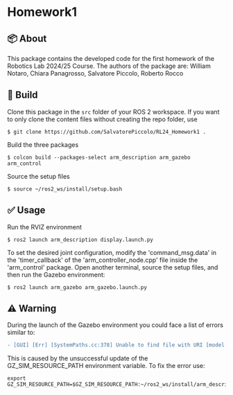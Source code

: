 # Homework1

## :package: About

This package contains the developed code for the first homework of the Robotics Lab 2024/25 Course. The authors of the package are:
William Notaro, Chiara Panagrosso, Salvatore Piccolo, Roberto Rocco

## :hammer: Build
Clone this package in the `src` folder of your ROS 2 workspace.  If you want to only clone the content files without creating the repo folder, use
```
$ git clone https://github.com/SalvatorePiccolo/RL24_Homework1 .
```
Build the three packages
```
$ colcon build --packages-select arm_description arm_gazebo arm_control
```
Source the setup files
```
$ source ~/ros2_ws/install/setup.bash
```

## :white_check_mark: Usage
Run the RVIZ environment
```
$ ros2 launch arm_description display.launch.py
```
To set the desired joint configuration, modify the 'command_msg.data' in the 'timer_callback' of the 'arm_controller_node.cpp' file inside the 'arm_control' package. Open another terminal, source the setup files, and then run the Gazebo environment:
```
$ ros2 launch arm_gazebo arm_gazebo.launch.py
```

## :warning: Warning
During the launch of the Gazebo environment you could face a list of errors similar to:
```diff
- [GUI] [Err] [SystemPaths.cc:378] Unable to find file with URI [model://arm_description/meshes/base_link.stl]
```
This is caused by the unsuccessful update of the GZ_SIM_RESOURCE_PATH environment variable. To fix the error use:
```
export GZ_SIM_RESOURCE_PATH=$GZ_SIM_RESOURCE_PATH:~/ros2_ws/install/arm_description/share
```
